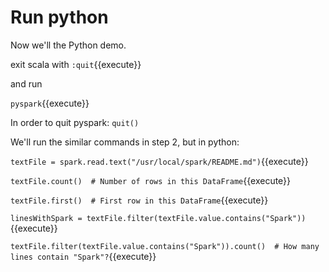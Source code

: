 # Run python
Now we'll the Python demo.

exit scala with `:quit`{{execute}}

and run 

`pyspark`{{execute}}

In order to quit pyspark: `quit()`

We'll run the similar commands in step 2, but in python:

`textFile = spark.read.text("/usr/local/spark/README.md")`{{execute}}

`textFile.count()  # Number of rows in this DataFrame`{{execute}}

`textFile.first()  # First row in this DataFrame`{{execute}}

`linesWithSpark = textFile.filter(textFile.value.contains("Spark"))`{{execute}}

`textFile.filter(textFile.value.contains("Spark")).count()  # How many lines contain "Spark"?`{{execute}}

